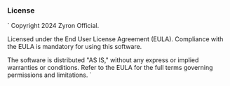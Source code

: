 ### License

`
Copyright 2024 Zyron Official.

Licensed under the End User License Agreement (EULA).
Compliance with the EULA is mandatory for using this software.

The software is distributed "AS IS," without any express or implied warranties or conditions. Refer to the EULA for the full terms governing permissions and limitations.
`